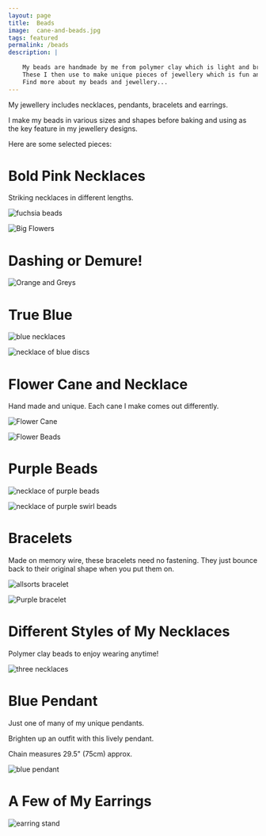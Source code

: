 ```yaml
---
layout: page
title:  Beads
image:  cane-and-beads.jpg
tags: featured
permalink: /beads
description: |
    
    My beads are handmade by me from polymer clay which is light and brightly coloured.
    These I then use to make unique pieces of jewellery which is fun and easy to wear, and available to purchase.
    Find more about my beads and jewellery...
---
```


My jewellery includes necklaces, pendants, bracelets and earrings.

I make my beads in various sizes and shapes before baking and using as the key feature in my jewellery designs.

Here are some selected pieces:

# Bold Pink Necklaces

Striking necklaces in different lengths.

![fuchsia beads](/images/Fuchsia-Beads.jpg)

![Big Flowers](/images/Big-Flowers.jpg)

# Dashing or Demure!

![Orange and Greys](/images/Orange-Beads.jpg)


# True Blue

![blue necklaces](/images/Blue-Necklaces.jpg)

![necklace of blue discs](/images/Blue-Discs.jpg)

# Flower Cane and Necklace

 Hand made and unique. Each cane I make comes out differently.

![Flower Cane](/images/Flower-Cane.jpg)

![Flower Beads](/images/Flower-Beads.jpg)

# Purple Beads

![necklace of purple beads](/images/Purple-Sensation.jpg)

![necklace of purple swirl beads](/images/Purple-Swirl.jpg)

# Bracelets

Made on memory wire, these bracelets need no fastening. They just bounce back to their original shape when you put them on.

![allsorts bracelet](/images/Allsorts-Bracelet.jpg)

![Purple bracelet](/images/Purple-Bracelet.jpg)

# Different Styles of My Necklaces

Polymer clay beads to enjoy wearing anytime!

![three necklaces](/images/Three-Necklaces.jpg)

# Blue Pendant

Just one of many of my unique pendants.

Brighten up an outfit with this lively pendant.

Chain measures 29.5" (75cm) approx.

![blue pendant](/images/Blue-Pendant.jpg)

# A Few of My Earrings

![earring stand](/images/Earring-Stand.jpg)
